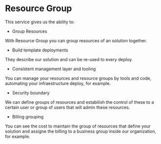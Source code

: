 # Resource Group

This service gives us the ability to:

- Group Resources

With Resource Group you can group resources of an solution together.

- Build template deployments

They describe our solution and can be re-used to every deploy.

- Consistent management layer and tooling

You can manage your resources and resource groups by tools and code, automating your infraestructure deploy, for example.

- Security boundary

We can define groups of resources and estabilish the control of these to a certain user or group of users that will admin these resources.

- Billing grouping

You can see the cost to maintain the group of resources that define your solution and assigne the billing to a business group inside our organization, for example.
